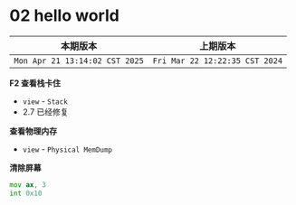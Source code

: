 # 02 hello world

|本期版本|上期版本
|:---:|:---:
`Mon Apr 21 13:14:02 CST 2025` | `Fri Mar 22 12:22:35 CST 2024`


**F2 查看栈卡住**

* `view` - `Stack`
* 2.7 已经修复

**查看物理内存**

* `view` - `Physical MemDump`

**清除屏幕**

```asm
mov ax, 3
int 0x10
```